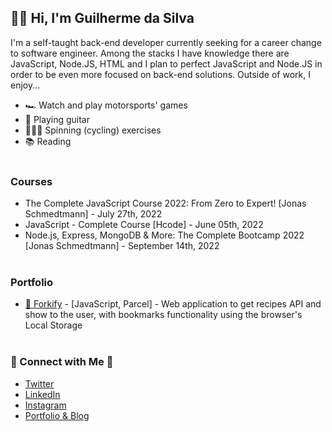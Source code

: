 ## 👋🏻 Hi, I'm Guilherme da Silva

I'm a self-taught back-end developer currently seeking for a career change to software engineer. Among the stacks I have knowledge there are JavaScript, Node.JS, HTML and I plan to perfect JavaScript and Node.JS in order to be even more focused on back-end solutions. Outside of work, I enjoy...
</br>
* 🏎 Watch and play motorsports' games
* 🎸 Playing guitar
* 🚴🏽‍♂️ Spinning (cycling) exercises
* 📚 Reading</br></br>

### Courses
* The Complete JavaScript Course 2022: From Zero to Expert! [Jonas Schmedtmann] - July 27th, 2022
* JavaScript - Complete Course [Hcode] - June 05th, 2022
* Node.js, Express, MongoDB & More: The Complete Bootcamp 2022 [Jonas Schmedtmann] - September 14th, 2022</br></br>

### Portfolio
* [🍴 Forkify](https://github.com/guiemott/forkify-course-project) - [JavaScript, Parcel] - Web application to get recipes API and show to the user, with bookmarks functionality using the browser's Local Storage</br></br>

### 📩 Connect with Me 📩
* [Twitter](https://twitter.com/gui_emot)
* [LinkedIn](https://linkedin.com/in/guilhermeluizbarboza)
* [Instagram](https://instagram.com/gui_emot)
* [Portfolio & Blog](https://guiemot.com)
